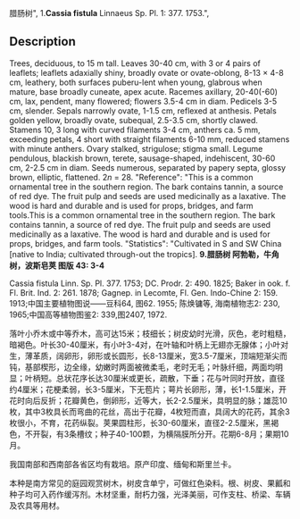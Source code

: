 腊肠树",
1.**Cassia fistula** Linnaeus Sp. Pl. 1: 377. 1753.",

## Description
Trees, deciduous, to 15 m tall. Leaves 30-40 cm, with 3 or 4 pairs of leaflets; leaflets adaxially shiny, broadly ovate or ovate-oblong, 8-13 × 4-8 cm, leathery, both surfaces puberu-lent when young, glabrous when mature, base broadly cuneate, apex acute. Racemes axillary, 20-40(-60) cm, lax, pendent, many flowered; flowers 3.5-4 cm in diam. Pedicels 3-5 cm, slender. Sepals narrowly ovate, 1-1.5 cm, reflexed at anthesis. Petals golden yellow, broadly ovate, subequal, 2.5-3.5 cm, shortly clawed. Stamens 10, 3 long with curved filaments 3-4 cm, anthers ca. 5 mm, exceeding petals, 4 short with straight filaments 6-10 mm, reduced stamens with minute anthers. Ovary stalked, strigulose; stigma small. Legume pendulous, blackish brown, terete, sausage-shaped, indehiscent, 30-60 cm, 2-2.5 cm in diam. Seeds numerous, separated by papery septa, glossy brown, elliptic, flattened. 2*n* = 28.
  "Reference": "This is a common ornamental tree in the southern region. The bark contains tannin, a source of red dye. The fruit pulp and seeds are used medicinally as a laxative. The wood is hard and durable and is used for props, bridges, and farm tools.This is a common ornamental tree in the southern region. The bark contains tannin, a source of red dye. The fruit pulp and seeds are used medicinally as a laxative. The wood is hard and durable and is used for props, bridges, and farm tools.
  "Statistics": "Cultivated in S and SW China [native to India; cultivated through-out the tropics].
**9.腊肠树 阿勃勒，牛角树，波斯皂荚 图版 43: 3-4**

Cassia fistula Linn. Sp. Pl. 377. 1753; DC. Prodr. 2: 490. 1825; Baker in ook. f. Fl. Brit. Ind. 2: 261. 1878; Gagnep. in Lecomte, Fl. Gen. Indo-Chine 2: 159. 1913;中国主要植物图说——豆科64, 图62. 1955; 陈焕镛等, 海南植物志2: 230, 1965;中国高等植物图鉴2: 339,图2407, 1972.

落叶小乔木或中等乔木，高可达15米；枝细长；树皮幼时光滑，灰色，老时粗糙，暗褐色。叶长30-40厘米，有小叶3-4对，在叶轴和叶柄上无翅亦无腺体；小叶对生，薄革质，阔卵形，卵形或长圆形，长8-13厘米，宽3.5-7厘米，顶端短渐尖而钝，基部楔形，边全缘，幼嫩时两面被微柔毛，老时无毛；叶脉纤细，两面均明显；叶柄短。总状花序长达30厘米或更长，疏散，下垂；花与叶同时开放，直径约4厘米；花梗柔弱，长3-5厘米，下无苞片；萼片长卵形，薄，长1-1.5厘米，开花时向后反折；花瓣黄色，倒卵形，近等大，长2-2.5厘米，具明显的脉；雄蕊10枚，其中3枚具长而弯曲的花丝，高出于花瓣，4枚短而直，具阔大的花药，其余3枚很小，不育，花药纵裂。荚果圆柱形，长30-60厘米，直径2-2.5厘米，黑褐色，不开裂，有3条槽纹；种子40-100颗，为横隔膜所分开。花期6-8月；果期10月。

我国南部和西南部各省区均有栽培。原产印度、缅甸和斯里兰卡。

本种是南方常见的庭园观赏树木，树皮含单宁，可做红色染料。根、树皮、果瓤和种子均可入药作缓泻剂。木材坚重，耐朽力强，光泽美丽，可作支柱、桥梁、车辆及农具等用材。
